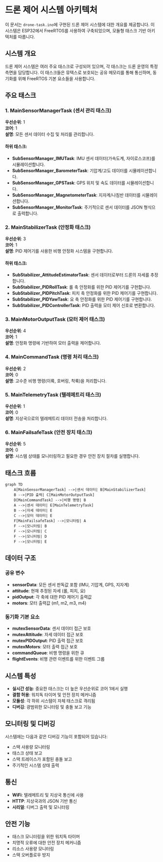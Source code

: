 # 드론 제어 시스템 아키텍처

이 문서는 `drone-task.ino`에 구현된 드론 제어 시스템에 대한 개요를 제공합니다. 이 시스템은 ESP32에서 FreeRTOS를 사용하여 구축되었으며, 모듈형 태스크 기반 아키텍처를 따릅니다.

## 시스템 개요

드론 제어 시스템은 여러 주요 태스크로 구성되어 있으며, 각 태스크는 드론 운영의 특정 측면을 담당합니다. 이 태스크들은 뮤텍스로 보호되는 공유 메모리를 통해 통신하며, 동기화를 위해 FreeRTOS 기본 요소들을 사용합니다.

## 주요 태스크

### 1. MainSensorManagerTask (센서 관리 태스크)
**우선순위**: 1  
**코어**: 1  
**설명**: 모든 센서 데이터 수집 및 처리를 관리합니다.

#### 하위 태스크:
- **SubSensorManager_IMUTask**: IMU 센서 데이터(가속도계, 자이로스코프)를 시뮬레이션합니다.
- **SubSensorManager_BarometerTask**: 기압계/고도 데이터를 시뮬레이션합니다.
- **SubSensorManager_GPSTask**: GPS 위치 및 속도 데이터를 시뮬레이션합니다.
- **SubSensorManager_MagnetometerTask**: 지자계/나침반 데이터를 시뮬레이션합니다.
- **SubSensorManager_MonitorTask**: 주기적으로 센서 데이터를 JSON 형식으로 출력합니다.

### 2. MainStabilizerTask (안정화 태스크)
**우선순위**: 3  
**코어**: 1  
**설명**: PID 제어기를 사용한 비행 안정화 시스템을 구현합니다.

#### 하위 태스크:
- **SubStabilizer_AttitudeEstimatorTask**: 센서 데이터로부터 드론의 자세를 추정합니다.
- **SubStabilizer_PIDRollTask**: 롤 축 안정화를 위한 PID 제어기를 구현합니다.
- **SubStabilizer_PIDPitchTask**: 피치 축 안정화를 위한 PID 제어기를 구현합니다.
- **SubStabilizer_PIDYawTask**: 요 축 안정화를 위한 PID 제어기를 구현합니다.
- **SubStabilizer_PIDControllerTask**: PID 출력을 모터 제어 신호로 변환합니다.

### 3. MainMotorOutputTask (모터 제어 태스크)
**우선순위**: 4  
**코어**: 1  
**설명**: 안정화 명령에 기반하여 모터 출력을 제어합니다.

### 4. MainCommandTask (명령 처리 태스크)
**우선순위**: 2  
**코어**: 0  
**설명**: 고수준 비행 명령(이륙, 호버링, 착륙)을 처리합니다.

### 5. MainTelemetryTask (텔레메트리 태스크)
**우선순위**: 1  
**코어**: 0  
**설명**: 지상국으로의 텔레메트리 데이터 전송을 처리합니다.

### 6. MainFailsafeTask (안전 장치 태스크)
**우선순위**: 5  
**코어**: 0  
**설명**: 시스템 상태를 모니터링하고 필요한 경우 안전 장치 절차를 실행합니다.

## 태스크 흐름

```mermaid
graph TD
    A[MainSensorManagerTask] -->|센서 데이터| B[MainStabilizerTask]
    B -->|PID 출력| C[MainMotorOutputTask]
    D[MainCommandTask] -->|비행 명령| B
    A -->|센서 데이터| E[MainTelemetryTask]
    B -->|자세 데이터| E
    C -->|모터 데이터| E
    F[MainFailsafeTask] -->|모니터링| A
    F -->|모니터링| B
    F -->|모니터링| C
    F -->|모니터링| D
    F -->|모니터링| E
```

## 데이터 구조

### 공유 변수
- **sensorData**: 모든 센서 판독값 포함 (IMU, 기압계, GPS, 지자계)
- **attitude**: 현재 추정된 자세 (롤, 피치, 요)
- **pidOutput**: 각 축에 대한 PID 제어기 출력값
- **motors**: 모터 출력값 (m1, m2, m3, m4)

### 동기화 기본 요소
- **mutexSensorData**: 센서 데이터 접근 보호
- **mutexAttitude**: 자세 데이터 접근 보호
- **mutexPIDOutput**: PID 출력 접근 보호
- **mutexMotors**: 모터 출력 접근 보호
- **commandQueue**: 비행 명령을 위한 큐
- **flightEvents**: 비행 관련 이벤트를 위한 이벤트 그룹

## 시스템 특성

- **실시간 성능**: 중요한 태스크는 더 높은 우선순위로 코어 1에서 실행
- **결함 허용**: 워치독 타이머 및 안전 장치 메커니즘
- **모듈성**: 각 하위 시스템이 자체 태스크로 격리됨
- **디버깅**: 광범위한 모니터링 및 충돌 보고 기능

## 모니터링 및 디버깅

시스템에는 다음과 같은 디버깅 기능이 포함되어 있습니다:
- 스택 사용량 모니터링
- 태스크 상태 보고
- 스택 트레이스가 포함된 충돌 보고
- 주기적인 시스템 상태 출력

## 통신

- **WiFi**: 텔레메트리 및 지상국 통신에 사용
- **HTTP**: 지상국과의 JSON 기반 통신
- **시리얼**: 디버그 출력 및 모니터링

## 안전 기능

- 태스크 모니터링을 위한 워치독 타이머
- 치명적 오류에 대한 안전 장치 메커니즘
- 리소스 사용량 모니터링
- 스택 오버플로우 방지
